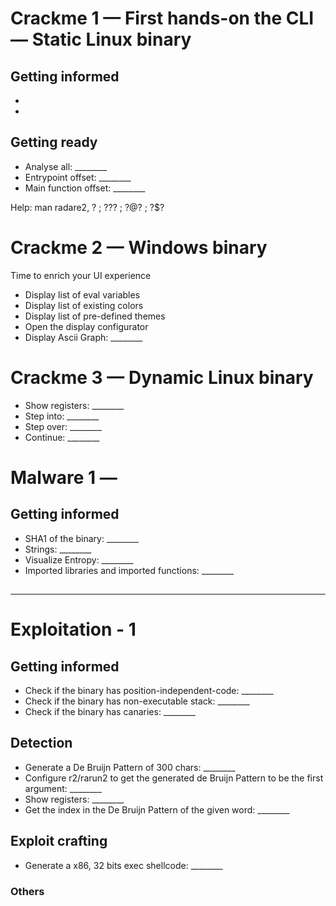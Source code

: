 # Crackme 1 — First hands-on the CLI — Static Linux binary

## Getting informed

*
*

## Getting ready

* Analyse all: ________
* Entrypoint offset: ________
* Main function offset: ________

Help: man radare2, ? ; ??? ; ?@? ; ?$?

# Crackme 2 — Windows binary

Time to enrich your UI experience

* Display list of eval variables
* Display list of existing colors
* Display list of pre-defined themes
* Open the display configurator
* Display Ascii Graph: ________


# Crackme 3 — Dynamic Linux binary

* Show registers: ________
* Step into: ________
* Step over: ________
* Continue: ________

# Malware 1 —

## Getting informed

* SHA1 of the binary: ________
* Strings: ________
* Visualize Entropy: ________
* Imported libraries and imported functions: ________

##

----

# Exploitation - 1

## Getting informed

* Check if the binary has position-independent-code: ________
* Check if the binary has non-executable stack: ________
* Check if the binary has canaries: ________

## Detection

* Generate a De Bruijn Pattern of 300 chars: ________
* Configure r2/rarun2 to get the generated de Bruijn Pattern to be the first argument: ________
* Show registers: ________
* Get the index in the De Bruijn Pattern of the given word: ________

## Exploit crafting

* Generate a x86, 32 bits exec shellcode: ________

### Others
